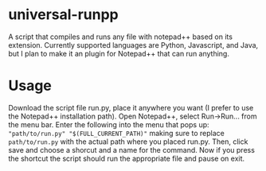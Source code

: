 # universal-runpp
A script that compiles and runs any file with notepad++ based on its extension. Currently supported languages are Python, Javascript, and Java, but I plan to make it an plugin for Notepad++ that can run anything.

# Usage
Download the script file run.py, place it anywhere you want (I prefer to use the Notepad++ installation path). Open Notepad++, select Run->Run... from the menu bar. Enter the following into the menu that pops up: `"path/to/run.py" "$(FULL_CURRENT_PATH)"` making sure to replace `path/to/run.py` with the actual path where you placed run.py. Then, click save and choose a shorcut and a name for the command. Now if you press the shortcut the script should run the appropriate file and pause on exit.

